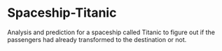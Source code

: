# Spaceship-Titanic
Analysis and prediction for a spaceship called Titanic to figure out if the passengers had already transformed to the destination or not.
